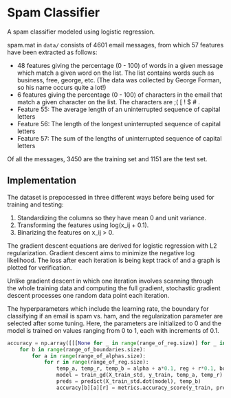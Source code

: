 # Spam Classifier 

A spam classifier modeled using logistic regression. 

spam.mat in `data/` consists of 4601 email messages, from which 57 features have been extracted as follows:
* 48 features giving the percentage (0 - 100) of words in a given message which match a given word on the list. 
The list contains words such as business, free, george, etc. (The data was collected by George Forman, so his name occurs quite a lot!)
* 6 features giving the percentage (0 - 100) of characters in the email that match a given character on the list.
The characters are ;( [ ! $ # .
* Feature 55: The average length of an uninterrupted sequence of capital letters
* Feature 56: The length of the longest uninterrupted sequence of capital letters
* Feature 57: The sum of the lengths of uninterrupted sequence of capital letters

Of all the messages, 3450 are the training set and 1151 are the test set. 

## Implementation

The dataset is prepocessed in three different ways before being used for training and testing:
1. Standardizing the columns so they have mean 0 and unit variance.
2. Transforming the features using log(x_ij + 0.1).
3. Binarizing the features on x_ij > 0.

The gradient descent equations are derived for logistic regression with L2 regularization. Gradient descent aims to minimize the negative log likelihood. The loss after each iteration is being kept track of and a graph is plotted for verification. 

Unlike gradient descent in which one iteration involves scanning through the whole training data and computing the full gradient, stochastic gradient descent processes one random data point each iteration. 

The hyperparameters which include the learning rate, the boundary for classifying if an email is spam vs. ham, and the regularization parameter are selected after some tuning. Here, the parameters are initialized to 0 and the model is trained on values ranging from 0 to 1, each with increments of 0.1. 

```python
accuracy = np.array([[[None for _ in range(range_of_reg.size)] for _ in range(range_of_alphas.size)] for _ in range(range_of_boundaries.size)])
	for b in range(range_of_boundaries.size):
		for a in range(range_of_alphas.size):
			for r in range(range_of_reg.size):
				temp_a, temp_r, temp_b = alpha + a*0.1, reg + r*0.1, boundary + b*0.1
				model = train_gd(X_train_std, y_train, temp_a, temp_r)
				preds = predict(X_train_std.dot(model), temp_b)
				accuracy[b][a][r] = metrics.accuracy_score(y_train, preds)
```